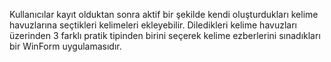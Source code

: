 Kullanıcılar kayıt olduktan sonra aktif bir şekilde kendi oluşturdukları kelime havuzlarına seçtikleri kelimeleri ekleyebilir.
Diledikleri kelime havuzları üzerinden 3 farklı pratik tipinden birini seçerek kelime ezberlerini sınadıkları bir WinForm uygulamasıdır.
